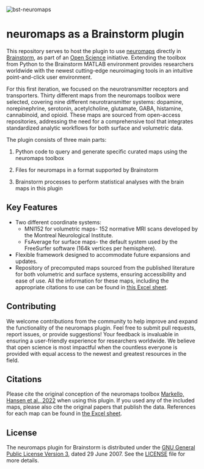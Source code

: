 ![bst-neuromaps](https://github.com/thuy-n/testing/assets/130115390/0b14b8e0-8b94-4928-b83f-3202a3b6bbba)

# neuromaps as a Brainstorm plugin

This repository serves to host the plugin to use [neuromaps](https://github.com/netneurolab/neuromaps) directly in [Brainstorm](https://neuroimage.usc.edu/brainstorm/), as part of an [Open Science](https://www.mcgill.ca/neuro/open-science) initiative. Extending the toolbox from Python to the Brainstorm MATLAB environment provides researchers worldwide with the newest cutting-edge neuroimaging tools in an intuitive point-and-click user environment.

For this first iteration, we focused on the neurotransmitter receptors and transporters. Thirty different maps from the neuromaps toolbox were selected, covering nine different neurotransmitter systems: dopamine, norepinephrine, serotonin, acetylcholine, glutamate, GABA, histamine, cannabinoid, and opioid. These maps are sourced from open-access repositories, addressing the need for a comprehensive tool that integrates standardized analytic workflows for both surface and volumetric data. 

The plugin consists of three main parts:

1. Python code to query and generate specific curated maps using the neuromaps toolbox
   
3. Files for neuromaps in a format supported by Brainstorm

4. Brainstorm processes to perform statistical analyses with the brain maps in this plugin


## Key Features

- Two different coordinate systems:
  - MNI152 for volumetric maps- 152 normative MRI scans developed by the Montreal Neurological Institute.
  - FsAverage for surface maps- the default system used by the FreeSurfer software (164k vertices per hemisphere).
- Flexible framework designed to accommodate future expansions and updates.
- Repository of precomputed maps sourced from the published literature for both volumetric and surface systems, ensuring accessibility and ease of use. All the information for these maps, including the appropriate citations to use can be found in [this Excel sheet](https://docs.google.com/spreadsheets/d/1R0usElQw1HCYaIGMpgJk-u3HcL6N1nQ1/edit?usp=sharing&ouid=114237437498686296895&rtpof=true&sd=true). 


## Contributing
We welcome contributions from the community to help improve and expand the functionality of the neuromaps plugin. Feel free to submit pull requests, report issues, or provide suggestions! Your feedback is invaluable in ensuring a user-friendly experience for researchers worldwide. We believe that open science is most impactful when the countless everyone is provided with equal access to the newest and greatest resources in the field.

## Citations
Please cite the original conception of the neuromaps toolbox [Markello, Hansen et al., 2022](https://www.nature.com/articles/s41592-022-01625-w) when using this plugin. If you used any of the included maps, please also cite the original papers that publish the data. References for each map can be found in [the Excel sheet](https://docs.google.com/spreadsheets/d/1R0usElQw1HCYaIGMpgJk-u3HcL6N1nQ1/edit?usp=sharing&ouid=114237437498686296895&rtpof=true&sd=true).

## License
The neuromaps plugin for Brainstorm is distributed under the [GNU General Public License Version 3](https://opensource.org/licenses/GPL-3.0), dated 29 June 2007. See the [LICENSE](LICENSE) file for more details.
